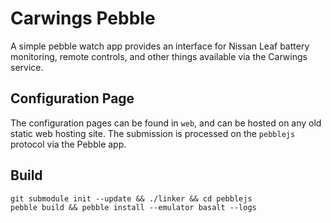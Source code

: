 # Carwings Pebble

A simple pebble watch app provides an interface for
Nissan Leaf battery monitoring, remote controls, and
other things available via the Carwings service.

## Configuration Page

The configuration pages can be found in `web`, and can be hosted
on any old static web hosting site. The submission is processed
on the `pebblejs` protocol via the Pebble app.

## Build

```
git submodule init --update && ./linker && cd pebblejs
pebble build && pebble install --emulator basalt --logs
```
